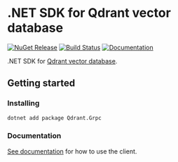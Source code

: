 # .NET SDK for Qdrant vector database

[![NuGet Release][Qdrant-image]][Qdrant-nuget-url]
[![Build Status](https://img.shields.io/endpoint.svg?url=https%3A%2F%2Factions-badge.atrox.dev%2Fqdrant%2Fqdrant-dotnet%2Fbadge%3Fref%3Dmain&style=flat)](https://actions-badge.atrox.dev/qdrant/qdrant-dotnet/goto?ref=main)
[![Documentation][Qdrant-image]][Documentation-url]

.NET SDK for [Qdrant vector database](https://qdrant.tech/).

## Getting started

### Installing

```sh
dotnet add package Qdrant.Grpc
```

### Documentation

[See documentation][Documentation-url] for how to use the client.

[Documentation-url]:https://forloop.co.uk/qdrant-dotnet-client/
[Qdrant-image]:
https://img.shields.io/badge/Documentation-blue

[Qdrant-nuget-url]:https://www.nuget.org/packages/Qdrant.Grpc/
[Qdrant-image]:
https://img.shields.io/nuget/v/Qdrant.Grpc.svg
